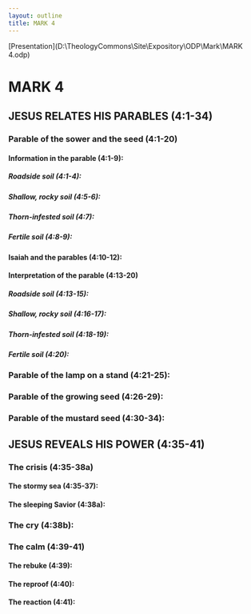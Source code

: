```yaml
---
layout: outline
title: MARK 4
---
```

[Presentation](D:\TheologyCommons\Site\Expository\ODP\Mark\MARK 4.odp)
# MARK 4
## JESUS RELATES HIS PARABLES (4:1-34) 
###  Parable of the sower and the seed (4:1-20) 
####  Information in the parable (4:1-9): 
#####  Roadside soil (4:1-4): 
#####  Shallow, rocky soil (4:5-6): 
#####  Thorn-infested soil (4:7): 
#####  Fertile soil (4:8-9): 
####  Isaiah and the parables (4:10-12): 
####  Interpretation of the parable (4:13-20) 
#####  Roadside soil (4:13-15): 
#####  Shallow, rocky soil (4:16-17): 
#####  Thorn-infested soil (4:18-19): 
#####  Fertile soil (4:20): 
###  Parable of the lamp on a stand (4:21-25): 
###  Parable of the growing seed (4:26-29): 
###  Parable of the mustard seed (4:30-34): 
## JESUS REVEALS HIS POWER (4:35-41) 
###  The crisis (4:35-38a) 
####  The stormy sea (4:35-37): 
####  The sleeping Savior (4:38a): 
###  The cry (4:38b): 
###  The calm (4:39-41) 
####  The rebuke (4:39): 
####  The reproof (4:40): 
####  The reaction (4:41): 
